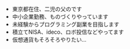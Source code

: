 - 東京都在住、二児の父のです
- 中小企業勤務、ものづくりやっています
- 未経験からプログラミング副業を目指します
- 積立てNISA、ideco、ロボ投信などやってます
- 仮想通貨もそろそろやりたい...

<!---
yamamon0808/yamamon0808 is a ✨ special ✨ repository because its `README.md` (this file) appears on your GitHub profile.
You can click the Preview link to take a look at your changes.
--->
